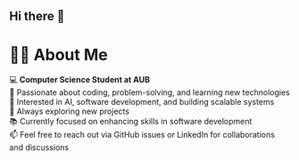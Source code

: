 ## Hi there 👋

# 👨‍💻 About Me

💻 **Computer Science Student at AUB**  
🔧 Passionate about coding, problem-solving, and learning new technologies  
🚀 Interested in AI, software development, and building scalable systems  
🌱 Always exploring new projects  
📚 Currently focused on enhancing skills in software development    
📫 Feel free to reach out via GitHub issues or LinkedIn for collaborations and discussions  
